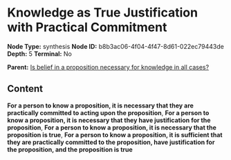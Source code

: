 # Knowledge as True Justification with Practical Commitment

**Node Type:** synthesis
**Node ID:** b8b3ac06-4f04-4f47-8d61-022ec79443de
**Depth:** 5
**Terminal:** No

**Parent:** [Is belief in a proposition necessary for knowledge in all cases?](is-belief-in-a-proposition-necessary-for-knowledge-in-all-cases-antithesis-a7864a74-c41d-4eca-9957-ad188be41251.md)

## Content

**For a person to know a proposition, it is necessary that they are practically committed to acting upon the proposition**, **For a person to know a proposition, it is necessary that they have justification for the proposition**, **For a person to know a proposition, it is necessary that the proposition is true**, **For a person to know a proposition, it is sufficient that they are practically committed to the proposition, have justification for the proposition, and the proposition is true**
